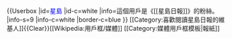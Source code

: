 {{Userbox
  |id=<span style="color:blue;">星島</span>
  |id-c=white
  |info=這個用戶是《[[星島日報]]》的粉絲。
  |info-s=9
  |info-c=white
  |border-c=blue
}} <includeonly>[[Category:喜歡閱讀星島日報的維基人]]</includeonly><noinclude>{{Clear}}[[Wikipedia:用戶框/媒體]]
[[Category:媒體用戶框模板|報紙]]
</noinclude>